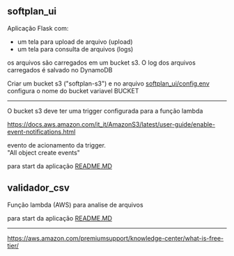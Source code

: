 ## softplan_ui

Aplicação Flask com:<br>
*   um tela para upload de arquivo (upload)
*   um tela para consulta de arquivos (logs)

os arquivos são carregados em um bucket s3.
O log dos arquivos carregados é salvado no DynamoDB

Criar um bucket s3 ("softplan-s3")
e no arquivo [softplan_ui/config.env](softplan_ui/config.env)
configura o nome do bucket variavel 
BUCKET
<br>

---

O bucket s3 deve ter uma trigger configurada para a função lambda

https://docs.aws.amazon.com/it_it/AmazonS3/latest/user-guide/enable-event-notifications.html

evento de acionamento da trigger.<br>
"All object create events"

para start da aplicação
[README.MD](softplan_ui/README.MD)

## validador_csv

Função lambda (AWS) para analise de arquivos

para start da aplicação
[README.MD](validador_csv/README.md)

---

https://aws.amazon.com/premiumsupport/knowledge-center/what-is-free-tier/